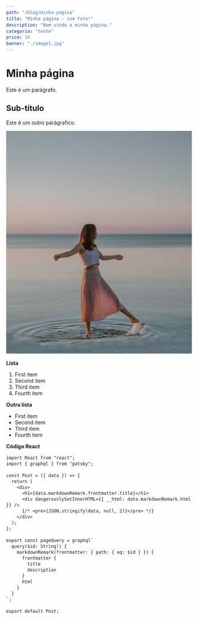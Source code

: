 ```yaml
---
path: "/blog/minha-pagina"
title: "Minha página - com foto!"
description: "Bem vindo a minha página."
categoria: "teste"
price: 10
banner: "./image1.jpg"
---
```


# Minha página

Este é um parágrafo.

## Sub-título

Este é um outro parágrafico.

![Minha foto](./image1.jpg)

**Lista**

1. First item
2. Second item
3. Third item
4. Fourth item

**Outra lista**

- First item
- Second item
- Third item
- Fourth item

**Código React**

```
import React from "react";
import { graphql } from "gatsby";

const Post = ({ data }) => {
  return (
    <div>
      <h1>{data.markdownRemark.frontmatter.title}</h1>
      <div dangerouslySetInnerHTML={{ __html: data.markdownRemark.html }} />
      {/* <pre>{JSON.stringify(data, null, 2)}</pre> */}
    </div>
  );
};

export const pageQuery = graphql`
  query($id: String!) {
    markdownRemark(frontmatter: { path: { eq: $id } }) {
      frontmatter {
        title
        description
      }
      html
    }
  }
`;

export default Post;
```
